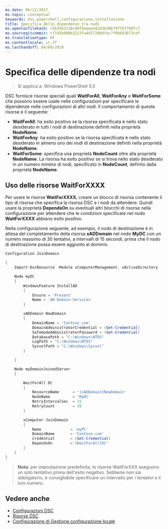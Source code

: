 ```yaml
---
ms.date: 06/12/2017
ms.topic: conceptual
keywords: dsc,powershell,configurazione,installazione
title: Specifica delle dipendenze tra nodi
ms.openlocfilehash: c563563118c4df8aeee442d3b30b79f7b7700fc7
ms.sourcegitcommit: cf195b090b3223fa4917206dfec7f0b603873cdf
ms.translationtype: HT
ms.contentlocale: it-IT
ms.lasthandoff: 04/09/2018
---
```

# <a name="specifying-cross-node-dependencies"></a>Specifica delle dipendenze tra nodi

> Si applica a: Windows PowerShell 5.0

DSC fornisce risorse speciali quali **WaitForAll**, **WaitForAny** e **WaitForSome** che possono essere usate nelle configurazioni per specificare le dipendenze nelle configurazioni di altri nodi. Il comportamento di queste risorse è il seguente:

* **WaitForAll**: ha esito positivo se la risorsa specificata è nello stato desiderato in tutti i nodi di destinazione definiti nella proprietà **NodeName**.
* **WaitForAny**: ha esito positivo se la risorsa specificata è nello stato desiderato in almeno uno dei nodi di destinazione definiti nella proprietà **NodeName**.
* **WaitForSome**: specifica una proprietà **NodeCount** oltre alla proprietà **NodeName**. La risorsa ha esito positivo se si trova nello stato desiderato in un numero minimo di nodi, specificato in **NodeCount**, definito dalla proprietà **NodeName**.

## <a name="using-waitforxxxx-resources"></a>Uso delle risorse WaitForXXXX

Per usare le risorse **WaitForXXXX**, creare un blocco di risorsa contenente il tipo di risorsa che specifica la risorsa DSC e i nodi da attendere. Quindi usare la proprietà **DependsOn** su eventuali altri blocchi di risorse nella configurazione per attendere che le condizioni specificate nel nodo **WaitForXXXX** abbiano esito positivo.

Nella configurazione seguente, ad esempio, il nodo di destinazione è in attesa del completamento della risorsa **xADDomain** nel nodo **MyDC** con un numero massimo di 30 tentativi, a intervalli di 15 secondi, prima che il nodo di destinazione possa essere aggiunto al dominio.

```powershell
Configuration JoinDomain

{
    Import-DscResource -Module xComputerManagement, xActiveDirectory

    Node myDC
    {
        WindowsFeature InstallAD
        {
            Ensure = 'Present'
            Name = 'AD-Domain-Services'
        }

        xADDomain NewDomain
        {
            DomainName = 'Contoso.com'
            DomainAdministratorCredential = (Get-Credential)
            SafemodeAdministratorPassword = (Get-Credential)
            DatabasePath = "C:\Windows\NTDS"
            LogPath = "C:\Windows\NTDS"
            SysvolPath = "C:\Windows\Sysvol"
        }

    }

    Node myDomainJoinedServer
    {

        WaitForAll DC
        {
            ResourceName      = '[xADDomain]NewDomain'
            NodeName          = 'MyDC'
            RetryIntervalSec  = 15
            RetryCount        = 30
        }

        xComputer JoinDomain
        {
            Name             = 'myPC'
            DomainName       = 'Contoso.com'
            Credential       = (Get-Credential)
            DependsOn        ='[WaitForAll]DC'
        }
    }
}
```

>**Nota**: per impostazione predefinita, le risorse WaitForXXX eseguono un solo tentativo prima dell'esito negativo. Sebbene non sia obbligatorio, è consigliabile specificare un intervallo per i tentativi e il loro numero.

## <a name="see-also"></a>Vedere anche
* [Configurazioni DSC](configurations.md)
* [Risorse DSC](resources.md)
* [Configurazione di Gestione configurazione locale](metaConfig.md)